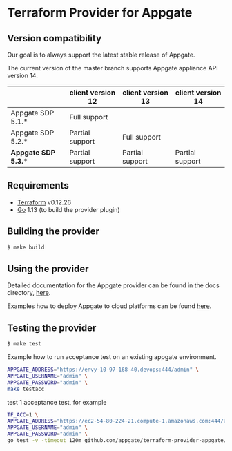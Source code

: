 Terraform Provider for Appgate
==================

Version compatibility
---------------------------
Our goal is to always support the latest stable release of Appgate.

The current version of the master branch supports Appgate appliance API version 14.

|                         	|  client version 12 	| client version 13 	    | **client version 14** |
|-------------------------	|--------------------	|-------------------	    |-------------------	|
| Appgate SDP 5.1.*     	| Full support       	|                   	    |                   	|
| Appgate SDP 5.2.*  	    | Partial support    	| Full support      	    |                   	|
| **Appgate SDP 5.3.***   	| Partial support   	| Partial support   	    | Partial support      	|




Requirements
------------

- [Terraform](https://www.terraform.io/downloads.html) v0.12.26
- [Go](https://golang.org/doc/install) 1.13 (to build the provider plugin)



Building the provider
---------------------------


```sh
$ make build
```

Using the provider
---------------------------

Detailed documentation for the Appgate provider can be found in the docs directory, [here](./website/docs).

Examples how to deploy Appgate to cloud platforms can be found [here](https://github.com/appgate/sdp-tf-reference-architecture).



Testing the provider
---------------------------


```sh
$ make test
```

Example how to run acceptance test on an existing appgate environment.
```bash
APPGATE_ADDRESS="https://envy-10-97-168-40.devops:444/admin" \
APPGATE_USERNAME="admin" \
APPGATE_PASSWORD="admin" \
make testacc
```

test 1 acceptance test, for example
```bash
TF_ACC=1 \
APPGATE_ADDRESS="https://ec2-54-80-224-21.compute-1.amazonaws.com:444/admin" \
APPGATE_USERNAME="admin" \
APPGATE_PASSWORD="admin" \
go test -v -timeout 120m github.com/appgate/terraform-provider-appgate/appgate -run '^(TestAccApplianceBasicController)$'
```
